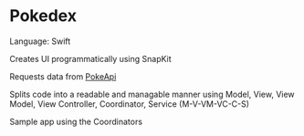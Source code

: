 # Pokedex

Language: Swift

Creates UI programmatically using SnapKit

Requests data from [PokeApi](https://pokeapi.co)

Splits code into a readable and managable manner using Model, View, View Model, View Controller, Coordinator, Service (M-V-VM-VC-C-S)

Sample app using the Coordinators
